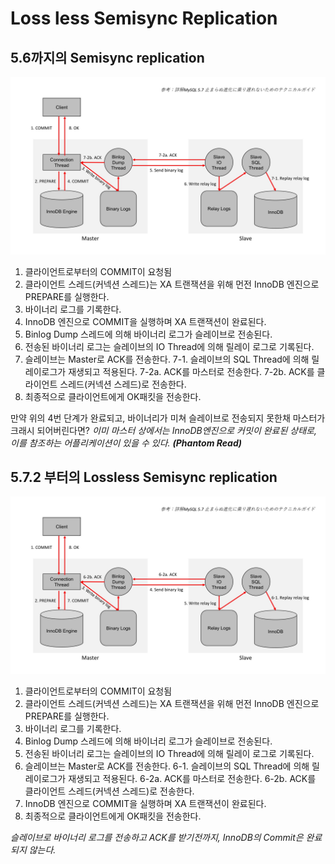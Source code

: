 # Loss less Semisync Replication

## 5.6까지의 Semisync replication
![](https://github.com/ma2sql/notebook/blob/master/images/lossless_semisync_01.jpg)
1. 클라이언트로부터의 COMMIT이 요청됨
2. 클라이언트 스레드(커넥션 스레드)는 XA 트랜잭션을 위해 먼전 InnoDB 엔진으로 PREPARE를 실행한다.
3. 바이너리 로그를 기록한다.
4. InnoDB 엔진으로 COMMIT을 실행하며 XA 트랜잭션이 완료된다.
5. Binlog Dump 스레드에 의해 바이너리 로그가 슬레이브로 전송된다.
6. 전송된 바이너리 로그는 슬레이브의 IO Thread에 의해 릴레이 로그로 기록된다.
7. 슬레이브는 Master로 ACK를 전송한다.
    7-1. 슬레이브의 SQL Thread에 의해 릴레이로그가 재생되고 적용된다.
    7-2a. ACK를 마스터로 전송한다.
    7-2b. ACK를 클라이언트 스레드(커넥션 스레드)로 전송한다.
8. 최종적으로 클라이언트에게 OK패킷을 전송한다.

만약 위의 4번 단계가 완료되고, 바이너리가 미쳐 슬레이브로 전송되지 못한채 마스터가 크래시 되어버린다면?
*이미 마스터 상에서는 InnoDB엔진으로 커밋이 완료된 상태로, 이를 참조하는 어플리케이션이 있을 수 있다.* ***(Phantom Read)***

## 5.7.2 부터의 Lossless Semisync replication
![](https://github.com/ma2sql/notebook/blob/master/images/lossless_semisync_02.jpg)
1. 클라이언트로부터의 COMMIT이 요청됨
2. 클라이언트 스레드(커넥션 스레드)는 XA 트랜잭션을 위해 먼전 InnoDB 엔진으로 PREPARE를 실행한다.
3. 바이너리 로그를 기록한다.
4. Binlog Dump 스레드에 의해 바이너리 로그가 슬레이브로 전송된다.
5. 전송된 바이너리 로그는 슬레이브의 IO Thread에 의해 릴레이 로그로 기록된다.
6. 슬레이브는 Master로 ACK를 전송한다.
    6-1. 슬레이브의 SQL Thread에 의해 릴레이로그가 재생되고 적용된다.
    6-2a. ACK를 마스터로 전송한다.
    6-2b. ACK를 클라이언트 스레드(커넥션 스레드)로 전송한다.
7. InnoDB 엔진으로 COMMIT을 실행하며 XA 트랜잭션이 완료된다.
8. 최종적으로 클라이언트에게 OK패킷을 전송한다.

*슬레이브로 바이너리 로그를 전송하고 ACK를 받기전까지, InnoDB의 Commit은 완료되지 않는다.*

